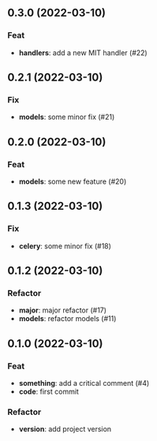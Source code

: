 ## 0.3.0 (2022-03-10)

### Feat

- **handlers**: add a new MIT handler (#22)

## 0.2.1 (2022-03-10)

### Fix

- **models**: some minor fix (#21)

## 0.2.0 (2022-03-10)

### Feat

- **models**: some new feature (#20)

## 0.1.3 (2022-03-10)

### Fix

- **celery**: some minor fix (#18)

## 0.1.2 (2022-03-10)

### Refactor

- **major**: major refactor (#17)
- **models**: refactor models (#11)

## 0.1.0 (2022-03-10)

### Feat

- **something**: add a critical comment (#4)
- **code**: first commit

### Refactor

- **version**: add project version
